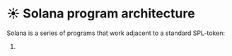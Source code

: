 # ☀ Solana program architecture

Solana is a series of programs that work adjacent to a standard SPL-token:

1.

